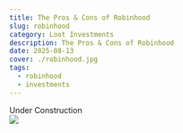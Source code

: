 ```yaml
---
title: The Pros & Cons of Robinhood
slug: robinhood
category: Loot Investments
description: The Pros & Cons of Robinhood
date: 2025-08-13
cover: ./robinhood.jpg
tags:
  - robinhood
  - investments
---
```


<div class="text-center text-2xl">Under Construction</div>

<img class="m-auto" src="https://t3.ftcdn.net/jpg/03/53/83/92/360_F_353839266_8yqhN0548cGxrl4VOxngsiJzDgrDHxjG.jpg"/>
